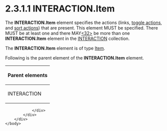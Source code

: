 <html dir="LTR" xmlns:mshelp="http://msdn.microsoft.com/mshelp" xmlns:ddue="http://ddue.schemas.microsoft.com/authoring/2003/5" xmlns:xlink="http://www.w3.org/1999/xlink" xmlns:tool="http://www.microsoft.com/tooltip">
    <head>
        <meta http-equiv="Content-Type" content="text/html; CHARSET=utf-8"></meta>
        <meta name="save" content="history"></meta>
        <title>2.3.1.1 INTERACTION.Item</title>
        <xml>
            <mshelp:toctitle title="2.3.1.1 INTERACTION.Item"></mshelp:toctitle>
            <mshelp:rltitle title="[MS-RGDI]: INTERACTION.Item"></mshelp:rltitle>
            <mshelp:keyword index="A" term="9df6bcb8-6f2f-404d-a931-09012623447d"></mshelp:keyword>
            <mshelp:attr name="DCSext.ContentType" value="open specification"></mshelp:attr>
            <mshelp:attr name="AssetID" value="9df6bcb8-6f2f-404d-a931-09012623447d"></mshelp:attr>
            <mshelp:attr name="TopicType" value="kbRef"></mshelp:attr>
            <mshelp:attr name="DCSext.Title" value="[MS-RGDI]: INTERACTION.Item" />
        </xml>
    </head>
    <body>
        <div id="header">
            <h1 class="heading">2.3.1.1 INTERACTION.Item</h1>
        </div>
        <div id="mainSection">
            <div id="mainBody">
                <div id="allHistory" class="saveHistory"></div>
                <div id="sectionSection0" class="section" name="collapseableSection">
                    

<p>The <b>INTERACTION.Item</b> element specifies the actions
(links, <a href="557e6223-9107-4be3-9f7c-b83beb5d16fc.htm#gt_03b3e6e0-2f9b-45fa-bc4a-cef25c2aed55">toggle actions</a>,
and <a href="557e6223-9107-4be3-9f7c-b83beb5d16fc.htm#gt_a400d961-e921-4db6-b837-b56cd46b351b">sort actions</a>) that
are present. This element MUST be specified. There MUST be at least one and
there MAY<a id="Appendix_A_Target_32"></a><a href="5f16d945-e8a0-4cc3-9547-1c8f3e568219.htm#Appendix_A_32" aria-label="Product behavior note 32">&lt;32&gt;</a> be more than one <b>INTERACTION.Item</b>
element in the <a href="7c2fb78c-9a51-4c6b-b194-e78663ca61b7.htm">INTERACTION</a>
collection.</p>

<p>The <b>INTERACTION.Item</b> element is of type <a href="70b141bd-23dd-432d-8849-d7f35dfcfff4.htm">Item</a>.</p>

<p>Following is the parent element of the <b>INTERACTION.Item</b>
element.</p>

<table>
 <thead>
  <tr>
   <th>
   <p>Parent elements</p>
   </th>
  </tr>
 </thead>
 <tr>
  <td>
  <p>INTERACTION</p>
  </td>
 </tr>
</table>

<p> </p>


                </div>
            </div>
        </div>
    </body>
</html>